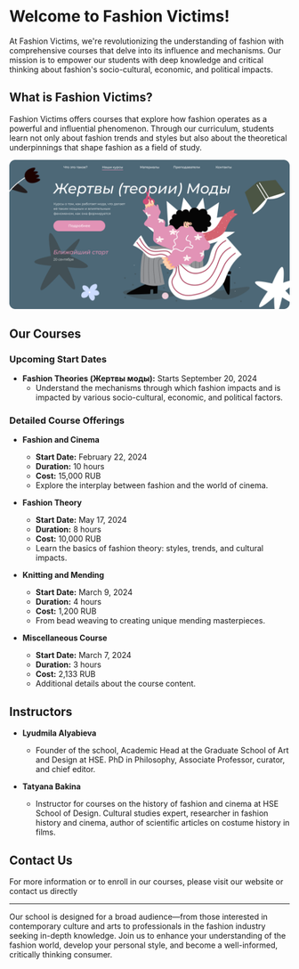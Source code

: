 # Welcome to Fashion Victims!

At Fashion Victims, we're revolutionizing the understanding of fashion with comprehensive courses that delve into its influence and mechanisms. Our mission is to empower our students with deep knowledge and critical thinking about fashion's socio-cultural, economic, and political impacts.

## What is Fashion Victims?

Fashion Victims offers courses that explore how fashion operates as a powerful and influential phenomenon. Through our curriculum, students learn not only about fashion trends and styles but also about the theoretical underpinnings that shape fashion as a field of study.

![Fashion and Learning](https://raw.githubusercontent.com/DenisIgnatenko/fashionvictims/7b99c9fe5812cbf58d4a5ceec9428fe11b7cc794/client/public/MainPage.png) 
## Our Courses

### Upcoming Start Dates
- **Fashion Theories (Жертвы моды):** Starts September 20, 2024
  - Understand the mechanisms through which fashion impacts and is impacted by various socio-cultural, economic, and political factors.

### Detailed Course Offerings

- **Fashion and Cinema**
  - **Start Date:** February 22, 2024
  - **Duration:** 10 hours
  - **Cost:** 15,000 RUB
  - Explore the interplay between fashion and the world of cinema.

- **Fashion Theory**
  - **Start Date:** May 17, 2024
  - **Duration:** 8 hours
  - **Cost:** 10,000 RUB
  - Learn the basics of fashion theory: styles, trends, and cultural impacts.

- **Knitting and Mending**
  - **Start Date:** March 9, 2024
  - **Duration:** 4 hours
  - **Cost:** 1,200 RUB
  - From bead weaving to creating unique mending masterpieces.

- **Miscellaneous Course**
  - **Start Date:** March 7, 2024
  - **Duration:** 3 hours
  - **Cost:** 2,133 RUB
  - Additional details about the course content.

## Instructors

- **Lyudmila Alyabieva**
  - Founder of the school, Academic Head at the Graduate School of Art and Design at HSE. PhD in Philosophy, Associate Professor, curator, and chief editor.

- **Tatyana Bakina**
  - Instructor for courses on the history of fashion and cinema at HSE School of Design. Cultural studies expert, researcher in fashion history and cinema, author of scientific articles on costume history in films.

## Contact Us

For more information or to enroll in our courses, please visit our website or contact us directly

---

Our school is designed for a broad audience—from those interested in contemporary culture and arts to professionals in the fashion industry seeking in-depth knowledge. Join us to enhance your understanding of the fashion world, develop your personal style, and become a well-informed, critically thinking consumer.

